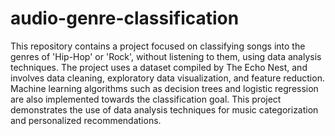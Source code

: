 # audio-genre-classification
This repository contains a project focused on classifying songs into the genres of 'Hip-Hop' or 'Rock', without listening to them, using data analysis techniques. The project uses a dataset compiled by The Echo Nest, and involves data cleaning, exploratory data visualization, and feature reduction. Machine learning algorithms such as decision trees and logistic regression are also implemented towards the classification goal. This project demonstrates the use of data analysis techniques for music categorization and personalized recommendations.
